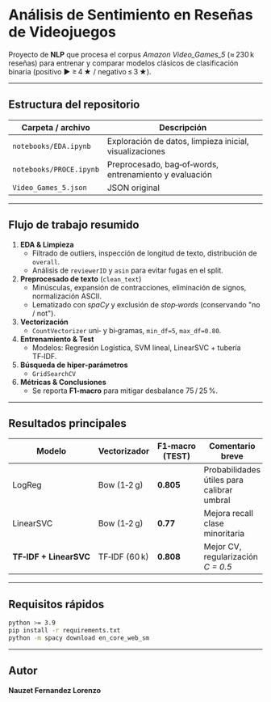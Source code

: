 # Análisis de Sentimiento en Reseñas de Videojuegos

Proyecto de **NLP** que procesa el corpus *Amazon Video\_Games\_5* (≈ 230 k reseñas) para entrenar y comparar modelos clásicos de clasificación binaria (positivo ► ≥ 4 ★ / negativo ≤ 3 ★).

---

## Estructura del repositorio

| Carpeta / archivo          | Descripción                                                             |
| -------------------------- | ----------------------------------------------------------------------- |
| `notebooks/EDA.ipynb`      | Exploración de datos, limpieza inicial, visualizaciones                 |
| `notebooks/PROCE.ipynb` | Preprocesado, bag‑of‑words, entrenamiento y evaluación                  |
| `Video_Games_5.json`       | JSON original                                                           |

---

## Flujo de trabajo resumido

1. **EDA & Limpieza**
   - Filtrado de outliers, inspección de longitud de texto, distribución de `overall`.
   - Análisis de `reviewerID` y `asin` para evitar fugas en el split.
2. **Preprocesado de texto** (`clean_text`)
   - Minúsculas, expansión de contracciones, eliminación de signos, normalización ASCII.
   - Lematizado con *spaCy* y exclusión de *stop‑words* (conservando "no / not").
3. **Vectorización**
   - `CountVectorizer` uni‑ y bi‑gramas, `min_df=5`, `max_df=0.80`.
4. **Entrenamiento & Test**
   - Modelos: Regresión Logística, SVM lineal, LinearSVC + tubería TF‑IDF.
5. **Búsqueda de hiper‑parámetros**
   - `GridSearchCV`
6. **Métricas & Conclusiones**
   - Se reporta **F1‑macro** para mitigar desbalance 75 / 25 %.

---

## Resultados principales

| Modelo                 | Vectorizador  | F1‑macro (TEST) | Comentario breve                           |
| ---------------------- | ------------- | --------------- | ------------------------------------------ |
| LogReg                 | Bow (1‑2 g)   | **0.805**       | Probabilidades útiles para calibrar umbral |
| LinearSVC              | Bow (1‑2 g)   | **0.77**        | Mejora recall clase minoritaria            |
| **TF‑IDF + LinearSVC** | TF‑IDF (60 k) | **0.808**       | Mejor CV, regularización *C = 0.5*         |

---

## Requisitos rápidos

```bash
python >= 3.9
pip install -r requirements.txt
python -m spacy download en_core_web_sm
```

---

## Autor
**Nauzet Fernandez Lorenzo** 

